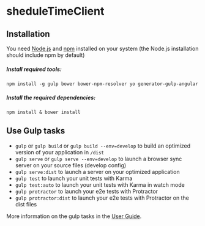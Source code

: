 # sheduleTimeClient

## Installation

You need [Node.js][node] and [npm][npm] installed on your system (the Node.js installation should include npm by default)

##### Install required tools:
```
npm install -g gulp bower bower-npm-resolver yo generator-gulp-angular
```

##### Install the required dependencies:
```
npm install & bower install
```

## Use Gulp tasks

* `gulp` or `gulp build` or `gulp build --env=develop` to build an optimized version of your application in `/dist`
* `gulp serve` or `gulp serve --env=develop` to launch a browser sync server on your source files (develop config)
* `gulp serve:dist` to launch a server on your optimized application
* `gulp test` to launch your unit tests with Karma
* `gulp test:auto` to launch your unit tests with Karma in watch mode
* `gulp protractor` to launch your e2e tests with Protractor
* `gulp protractor:dist` to launch your e2e tests with Protractor on the dist files

More information on the gulp tasks in the [User Guide][User Guide].

[node]: https://nodejs.org/
[npm]: https://www.npmjs.com/
[User Guide]: https://github.com/Swiip/generator-gulp-angular/blob/master/docs/user-guide.md
